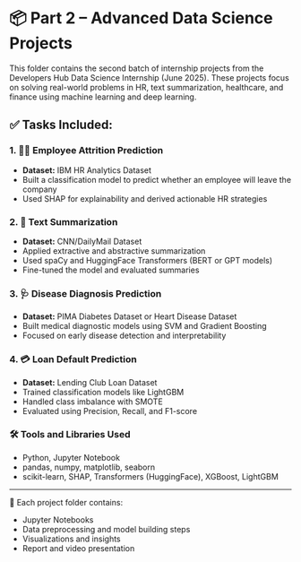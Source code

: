 # 📦 Part 2 – Advanced Data Science Projects

This folder contains the second batch of internship projects from the Developers Hub Data Science Internship (June 2025). These projects focus on solving real-world problems in HR, text summarization, healthcare, and finance using machine learning and deep learning.

## ✅ Tasks Included:

### 1. 🧑‍💼 Employee Attrition Prediction  
- **Dataset:** IBM HR Analytics Dataset  
- Built a classification model to predict whether an employee will leave the company  
- Used SHAP for explainability and derived actionable HR strategies  

### 2. 📝 Text Summarization  
- **Dataset:** CNN/DailyMail Dataset  
- Applied extractive and abstractive summarization  
- Used spaCy and HuggingFace Transformers (BERT or GPT models)  
- Fine-tuned the model and evaluated summaries  

### 3. 🩺 Disease Diagnosis Prediction  
- **Dataset:** PIMA Diabetes Dataset or Heart Disease Dataset  
- Built medical diagnostic models using SVM and Gradient Boosting  
- Focused on early disease detection and interpretability  

### 4. 💳 Loan Default Prediction  
- **Dataset:** Lending Club Loan Dataset  
- Trained classification models like LightGBM  
- Handled class imbalance with SMOTE  
- Evaluated using Precision, Recall, and F1-score  



### 🛠️ Tools and Libraries Used

- Python, Jupyter Notebook  
- pandas, numpy, matplotlib, seaborn  
- scikit-learn, SHAP, Transformers (HuggingFace), XGBoost, LightGBM  

---

📁 Each project folder contains:
- Jupyter Notebooks  
- Data preprocessing and model building steps  
- Visualizations and insights  
- Report and video presentation 
